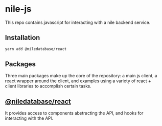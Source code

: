 # nile-js

This repo contains javascript for interacting with a nile backend service.

## Installation

```bash
yarn add @niledatabase/react
```

## Packages

Three main packages make up the core of the repository: a main js client, a react wrapper around the client, and examples using a variety of react + client libraries to accomplish certain tasks.

## [@niledatabase/react](./packages/react/README.md)

It provides access to components abstracting the API, and hooks for interacting with the API.
